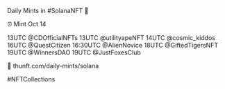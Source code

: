 Daily Mints in #SolanaNFT 🚀

⏰ Mint Oct 14

13UTC @CDOfficialNFTs
13UTC @utilityapeNFT
14UTC @cosmic_kiddos
16UTC @QuestCitizen
16:30UTC @AlienNovice
18UTC @GiftedTigersNFT
19UTC @WinnersDAO
19UTC @JustFoxesClub

🔗 thunft.com/daily-mints/solana

#NFTCollections